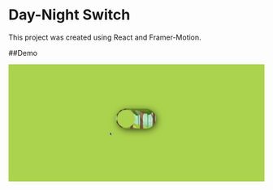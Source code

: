 # Day-Night Switch

This project was created using React and Framer-Motion.

##Demo


![](https://github.com/Presho99/day-night-switch/blob/master/day-night-switch.gif)




